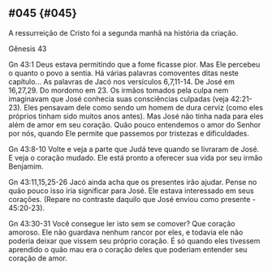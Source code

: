 ## #045 {#045}

A ressurreição de Cristo foi a segunda manhã na história da criação.

Gênesis 43

Gn 43:1 Deus estava permitindo que a fome ficasse pior. Mas Ele percebeu o quanto o povo a sentia. Há várias palavras comoventes ditas neste capítulo... As palavras de Jacó nos versículos 6,7,11-14\. De José em 16,27,29\. Do mordomo em 23\. Os irmãos tomados pela culpa nem imaginavam que José conhecia suas consciências culpadas (veja 42:21-23). Eles pensavam dele como sendo um homem de dura cerviz (como eles próprios tinham sido muitos anos antes). Mas José não tinha nada para eles além de amor em seu coração. Quão pouco entendemos o amor do Senhor por nós, quando Ele permite que passemos por tristezas e dificuldades.

Gn 43:8-10 Volte e veja a parte que Judá teve quando se livraram de José. E veja o coração mudado. Ele está pronto a oferecer sua vida por seu irmão Benjamim.

Gn 43:11,15,25-26 Jacó ainda acha que os presentes irão ajudar. Pense no quão pouco isso iria significar para José. Ele estava interessado em seus corações. (Repare no contraste daquilo que José enviou como presente - 45:20-23).

Gn 43:30-31 Você consegue ler isto sem se comover? Que coração amoroso. Ele não guardava nenhum rancor por eles, e todavia ele não poderia deixar que vissem seu próprio coração. É só quando eles tivessem aprendido o quão mau era o coração deles que poderiam entender seu coração de amor.